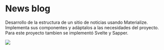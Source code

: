 # News blog

Desarrollo de la estructura de un sitio de noticias usando Materialize. Implementa sus componentes y adáptalos a las necesidades del proyecto. Para este proyecto tambien se implementó Svelte y Sapper.

![](https://static.platzi.com/media/landing-projects/Proyecto-Materialize.png)
